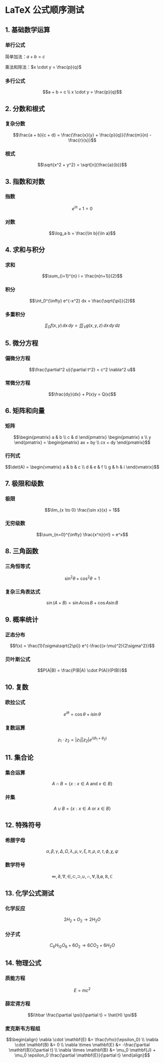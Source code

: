 # LaTeX 公式顺序测试

## 1. 基础数学运算

### 单行公式
简单加法：$a + b = c$

乘法和除法：$x \cdot y = \frac{p}{q}$

### 多行公式
$$a + b = c \\
x \cdot y = \frac{p}{q}$$

## 2. 分数和根式

### 复杂分数
$$\frac{a + b}{c + d} = \frac{\frac{x}{y} + \frac{p}{q}}{\frac{m}{n} - \frac{r}{s}}$$

### 根式
$$\sqrt{x^2 + y^2} = \sqrt[n]{\frac{a}{b}}$$

## 3. 指数和对数

### 指数
$$e^{i\pi} + 1 = 0$$

### 对数
$$\log_a b = \frac{\ln b}{\ln a}$$

## 4. 求和与积分

### 求和
$$\sum_{i=1}^{n} i = \frac{n(n+1)}{2}$$

### 积分
$$\int_0^{\infty} e^{-x^2} dx = \frac{\sqrt{\pi}}{2}$$

### 多重积分
$$\iint_D f(x,y) \, dx \, dy = \iiint_V g(x,y,z) \, dx \, dy \, dz$$

## 5. 微分方程

### 偏微分方程
$$\frac{\partial^2 u}{\partial t^2} = c^2 \nabla^2 u$$

### 常微分方程
$$\frac{dy}{dx} + P(x)y = Q(x)$$

## 6. 矩阵和向量

### 矩阵
$$\begin{pmatrix}
a & b \\
c & d
\end{pmatrix}
\begin{pmatrix}
x \\
y
\end{pmatrix} = 
\begin{pmatrix}
ax + by \\
cx + dy
\end{pmatrix}$$

### 行列式
$$\det(A) = \begin{vmatrix}
a & b & c \\
d & e & f \\
g & h & i
\end{vmatrix}$$

## 7. 极限和级数

### 极限
$$\lim_{x \to 0} \frac{\sin x}{x} = 1$$

### 无穷级数
$$\sum_{n=0}^{\infty} \frac{x^n}{n!} = e^x$$

## 8. 三角函数

### 三角恒等式
$$\sin^2 \theta + \cos^2 \theta = 1$$

### 复杂三角表达式
$$\sin(A + B) = \sin A \cos B + \cos A \sin B$$

## 9. 概率统计

### 正态分布
$$f(x) = \frac{1}{\sigma\sqrt{2\pi}} e^{-\frac{(x-\mu)^2}{2\sigma^2}}$$

### 贝叶斯公式
$$P(A|B) = \frac{P(B|A) \cdot P(A)}{P(B)}$$

## 10. 复数

### 欧拉公式
$$e^{i\theta} = \cos \theta + i \sin \theta$$

### 复数运算
$$z_1 \cdot z_2 = |z_1| |z_2| e^{i(\theta_1 + \theta_2)}$$

## 11. 集合论

### 集合运算
$$A \cap B = \{x : x \in A \text{ and } x \in B\}$$

### 并集
$$A \cup B = \{x : x \in A \text{ or } x \in B\}$$

## 12. 特殊符号

### 希腊字母
$$\alpha, \beta, \gamma, \Delta, \Omega, \lambda, \mu, \nu, \xi, \pi, \rho, \sigma, \tau, \phi, \chi, \psi$$

### 数学符号
$$\infty, \partial, \nabla, \in, \subset, \supset, \cup, \cap, \forall, \exists, \emptyset, \mathbb{R}, \mathbb{C}$$

## 13. 化学公式测试

### 化学反应
$$2H_2 + O_2 \rightarrow 2H_2O$$

### 分子式
$$C_6H_{12}O_6 + 6O_2 \rightarrow 6CO_2 + 6H_2O$$

## 14. 物理公式

### 质能方程
$$E = mc^2$$

### 薛定谔方程
$$i\hbar \frac{\partial \psi}{\partial t} = \hat{H} \psi$$

### 麦克斯韦方程组
$$\begin{align}
\nabla \cdot \mathbf{E} &= \frac{\rho}{\epsilon_0} \\
\nabla \cdot \mathbf{B} &= 0 \\
\nabla \times \mathbf{E} &= -\frac{\partial \mathbf{B}}{\partial t} \\
\nabla \times \mathbf{B} &= \mu_0 \mathbf{J} + \mu_0 \epsilon_0 \frac{\partial \mathbf{E}}{\partial t}
\end{align}$$
